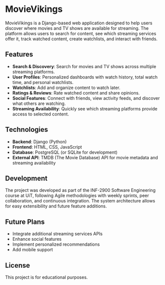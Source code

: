 # MovieVikings

MovieVikings is a Django-based web application designed to help users discover where movies and TV shows are available for streaming. The platform allows users to search for content, see which streaming services offer it, track watched content, create watchlists, and interact with friends.

## Features

- **Search & Discovery**: Search for movies and TV shows across multiple streaming platforms.
- **User Profiles**: Personalized dashboards with watch history, total watch time, and personal watchlists.
- **Watchlists**: Add and organize content to watch later.
- **Ratings & Reviews**: Rate watched content and share opinions.
- **Social Features**: Connect with friends, view activity feeds, and discover what others are watching.
- **Streaming Availability**: Quickly see which streaming platforms provide access to selected content.

## Technologies

- **Backend**: Django (Python)
- **Frontend**: HTML, CSS, JavaScript
- **Database**: PostgreSQL (or SQLite for development)
- **External API**: TMDB (The Movie Database) API for movie metadata and streaming availability

## Development

The project was developed as part of the INF-2900 Software Engineering course at UiT, following Agile methodologies with weekly sprints, peer collaboration, and continuous integration. The system architecture allows for easy extensibility and future feature additions.

## Future Plans

- Integrate additional streaming services APIs
- Enhance social features
- Implement personalized recommendations
- Add mobile support

## License

This project is for educational purposes.
